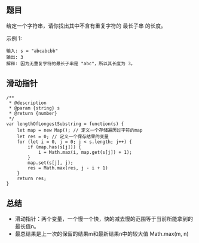 ## 题目
给定一个字符串，请你找出其中不含有重复字符的 最长子串 的长度。

示例 1:

```
输入: s = "abcabcbb"
输出: 3
解释: 因为无重复字符的最长子串是 "abc"，所以其长度为 3。
```
## 滑动指针
```
/**
 * @description
 * @param {string} s
 * @return {number}
 */
var lengthOfLongestSubstring = function(s) {
    let map = new Map(); // 定义一个存储遍历过字符的map
    let res = 0; // 定义一个保存结果的变量
    for (let i = 0, j = 0; j < s.length; j++) {
        if (map.has(s[j])) {
            i = Math.max(i, map.get(s[j]) + 1);
        }
        map.set(s[j], j);
        res = Math.max(res, j - i + 1)
    }
    return res;
}
```
## 总结
+ 滑动指针：两个变量，一个慢一个快，快的减去慢的范围等于当前所能拿到的最长值n。
+ 最总结果是上一次的保留的结果m和最新结果n中的较大值 Math.max(m, n)
